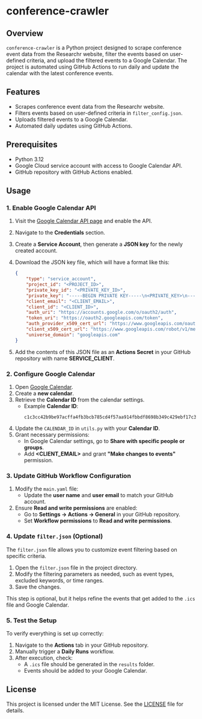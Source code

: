 # conference-crawler

## Overview

`conference-crawler` is a Python project designed to scrape conference event data from the Researchr website, filter the events based on user-defined criteria, and upload the filtered events to a Google Calendar. The project is automated using GitHub Actions to run daily and update the calendar with the latest conference events.

## Features

- Scrapes conference event data from the Researchr website.
- Filters events based on user-defined criteria in `filter_config.json`.
- Uploads filtered events to a Google Calendar.
- Automated daily updates using GitHub Actions.

## Prerequisites

- Python 3.12
- Google Cloud service account with access to Google Calendar API.
- GitHub repository with GitHub Actions enabled.

## Usage

### **1. Enable Google Calendar API**
1. Visit the [Google Calendar API page](https://console.cloud.google.com/marketplace/product/google/calendar-json.googleapis.com?q=search&referrer=search&inv=1&invt=AbpKbg&authuser=1) and enable the API.
2. Navigate to the **Credentials** section.
3. Create a **Service Account**, then generate a **JSON key** for the newly created account.
4. Download the JSON key file, which will have a format like this:

    ```json
    {
        "type": "service_account",
        "project_id": "<PROJECT_ID>",
        "private_key_id": "<PRIVATE_KEY_ID>",
        "private_key": "-----BEGIN PRIVATE KEY-----\n<PRIVATE_KEY>\n-----END PRIVATE KEY-----\n",
        "client_email": "<CLIENT_EMAIL>",
        "client_id": "<CLIENT_ID>",
        "auth_uri": "https://accounts.google.com/o/oauth2/auth",
        "token_uri": "https://oauth2.googleapis.com/token",
        "auth_provider_x509_cert_url": "https://www.googleapis.com/oauth2/v1/certs",
        "client_x509_cert_url": "https://www.googleapis.com/robot/v1/metadata/x509/<CLIENT_EMAIL>",
        "universe_domain": "googleapis.com"
    }
    ```

5. Add the contents of this JSON file as an **Actions Secret** in your GitHub repository with name **SERVICE_CLIENT**.

### **2. Configure Google Calendar**
1. Open [Google Calendar](https://calendar.google.com).
2. Create a **new calendar**.
3. Retrieve the **Calendar ID** from the calendar settings.
   - Example **Calendar ID**:
     ```
     c1c3cc42b9be97acffa4fb3bcb785cd4f57aa914fbbdf8698b349c429ebf17c3@group.calendar.google.com
     ```
4. Update the `CALENDAR_ID` in `utils.py` with your **Calendar ID**.
5. Grant necessary permissions:
    - In Google Calendar settings, go to **Share with specific people or groups**.
    - Add **<CLIENT_EMAIL>** and grant **"Make changes to events"** permission.

### **3. Update GitHub Workflow Configuration**
1. Modify the `main.yaml` file:
    - Update the **user name** and **user email** to match your GitHub account.
2. Ensure **Read and write permissions** are enabled:
    - Go to **Settings → Actions → General** in your GitHub repository.
    - Set **Workflow permissions** to **Read and write permissions**.

### **4. Update `filter.json` (Optional)**

The `filter.json` file allows you to customize event filtering based on specific criteria.

1. Open the `filter.json` file in the project directory.
2. Modify the filtering parameters as needed, such as event types, excluded keywords, or time ranges.
3. Save the changes.

This step is optional, but it helps refine the events that get added to the `.ics` file and Google Calendar.


### **5. Test the Setup**
To verify everything is set up correctly:
1. Navigate to the **Actions** tab in your GitHub repository.
2. Manually trigger a **Daily Runs** workflow.
3. After execution, check:
    - A `.ics` file should be generated in the `results` folder.
    - Events should be added to your Google Calendar.

## License

This project is licensed under the MIT License. See the [LICENSE](LICENSE) file for details.

